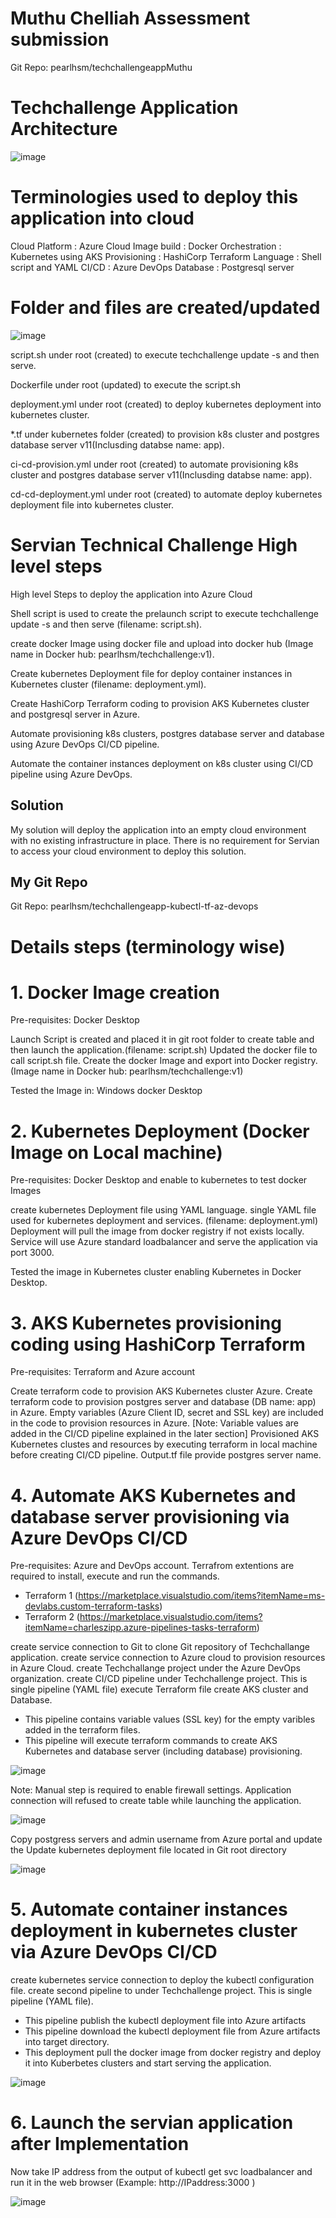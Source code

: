 # Muthu Chelliah Assessment submission

Git Repo: pearlhsm/techchallengeappMuthu

# Techchallenge Application Architecture

![image](https://user-images.githubusercontent.com/88908606/175812090-fba66ddb-5e14-422a-96d8-f88a2b97ffd6.png)



# Terminologies used to deploy this application into cloud

Cloud Platform  : Azure Cloud
Image build     : Docker 
Orchestration   : Kubernetes using AKS
Provisioning    : HashiCorp Terraform
Language        : Shell script and YAML 
CI/CD           : Azure DevOps
Database        : Postgresql server 

# Folder and files are created/updated

![image](https://user-images.githubusercontent.com/88908606/175813073-0c65f313-df10-4156-a9e6-08aab0ca00a4.png)



script.sh  under root (created) to execute techchallenge update -s and then serve.

Dockerfile under root (updated) to execute the script.sh

deployment.yml under root (created) to deploy kubernetes deployment into kubernetes cluster.

*.tf under kubernetes folder (created) to provision k8s cluster and postgres database server v11(Inclusding databse name: app).

ci-cd-provision.yml under root (created) to automate provisioning k8s cluster and postgres database server v11(Inclusding databse name: app).

cd-cd-deployment.yml under root (created) to automate deploy kubernetes deployment file into kubernetes cluster.

# Servian Technical Challenge High level steps

High level Steps to deploy the application into Azure Cloud

Shell script is used to create the prelaunch script to execute techchallenge update -s and then serve (filename: script.sh). 

create docker Image using docker file and upload into docker hub  (Image name in Docker hub: pearlhsm/techchallenge:v1).

Create kubernetes Deployment file for deploy container instances in Kubernetes cluster (filename: deployment.yml).

Create HashiCorp Terraform coding to provision AKS Kubernetes cluster and postgresql server in Azure.

Automate provisioning k8s clusters, postgres database server and database using Azure DevOps CI/CD pipeline.

Automate the container instances deployment on k8s cluster using CI/CD pipeline using Azure DevOps.


## Solution

My solution will deploy the application into an empty cloud environment with no existing infrastructure in place.
There is no requirement for Servian to access your cloud environment to deploy this solution.

## My Git Repo

Git Repo: pearlhsm/techchallengeapp-kubectl-tf-az-devops

# Details steps (terminology wise)

# 1. Docker Image creation

Pre-requisites: Docker Desktop

Launch Script is created and placed it in git root folder to create table and then launch the application.(filename: script.sh) 
Updated the docker file to call script.sh file.
Create the docker Image and export into Docker registry. (Image name in Docker hub: pearlhsm/techchallenge:v1)

Tested the Image in: Windows docker Desktop

# 2. Kubernetes Deployment (Docker Image on Local machine)

Pre-requisites: Docker Desktop and enable to kubernetes to test docker Images

create kubernetes Deployment file using YAML language. 
single YAML file used for kubernetes deployment and services. (filename: deployment.yml) 
Deployment will pull the image from docker registry if not exists locally.
Service will use Azure standard loadbalancer and serve the application via port 3000.

Tested the image in Kubernetes cluster enabling Kubernetes in Docker Desktop.

# 3. AKS Kubernetes provisioning coding using HashiCorp Terraform

Pre-requisites: Terraform and Azure account

Create terraform code to provision AKS Kubernetes cluster Azure. 
Create terraform code to provision postgres server and database (DB name: app) in Azure.
Empty variables (Azure Client ID, secret and SSL key) are included in the code to provision resources in Azure. 
[Note: Variable values are added in the CI/CD pipeline explained in the later section]
Provisioned AKS Kubernetes clustes and resources by executing terraform in local machine before creating CI/CD pipeline.
Output.tf file provide postgres server name.

# 4. Automate AKS Kubernetes and database server provisioning via Azure DevOps CI/CD

Pre-requisites: 
Azure and DevOps account.
Terrafrom extentions are required to install, execute and run the commands.
 - Terraform 1 (https://marketplace.visualstudio.com/items?itemName=ms-devlabs.custom-terraform-tasks)
 - Terraform 2 (https://marketplace.visualstudio.com/items?itemName=charleszipp.azure-pipelines-tasks-terraform)

create service connection to Git to clone Git repository of Techchallange application.
create service connection to Azure cloud to provision resources in Azure Cloud.
create Techchallange project under the Azure DevOps organization.
create CI/CD pipeline under Techchallenge project. This is single pipeline (YAML file) execute Terraform file create AKS cluster and Database.
 - This pipeline contains variable values (SSL key) for the empty varibles added in the terraform files.
 - This pipeline will execute terraform commands to create AKS Kubernetes and database server (including database) provisioning.
 
 ![image](https://user-images.githubusercontent.com/88908606/177045113-197c8fca-7ee6-493b-8358-ee7d1e1de215.png)


Note: Manual step is required to enable firewall settings. Application connection will refused to create table while launching the application.

![image](https://user-images.githubusercontent.com/88908606/177045327-63200a3c-c3cc-4763-a09e-732a8f7322c1.png)

Copy postgress servers and admin username from Azure portal and update the Update kubernetes deployment file located in Git root directory

![image](https://user-images.githubusercontent.com/88908606/177045587-a9dfdcc5-9ef7-42c5-8da0-3694c744d306.png)

# 5. Automate container instances deployment in kubernetes cluster via Azure DevOps CI/CD

create kubernetes service connection to deploy the kubectl configuration file.
create second pipeline to under Techchallenge project. This is single pipeline (YAML file).
 - This pipeline publish the kubectl deployment file into Azure artifacts
 - This pipeline download the kubectl deployment file from Azure artifacts into target directory.
 - This deployment pull the docker image from docker registry and deploy it into Kuberbetes clusters and start serving the application.
 
![image](https://user-images.githubusercontent.com/88908606/177047996-ee606076-b87e-4d85-8c8e-676e4b106c78.png)


# 6. Launch the servian application after Implementation



Now take IP address from the output of kubectl get svc loadbalancer and run it in the web browser (Example: http://IPaddress:3000 )

![image](https://user-images.githubusercontent.com/88908606/177048008-20bae0df-90dc-40cb-88e2-64183a53cb86.png)







